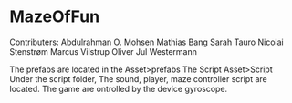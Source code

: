 # MazeOfFun
Contributers:
  Abdulrahman O. Mohsen
  Mathias Bang
  Sarah Tauro
  Nicolai Stenstrøm
  Marcus Vilstrup
  Oliver Jul Westermann
  
The prefabs are located in the Asset>prefabs 
The Script Asset>Script
Under the script folder, The sound, player, maze controller script are located.
The game are ontrolled by the device gyroscope.
